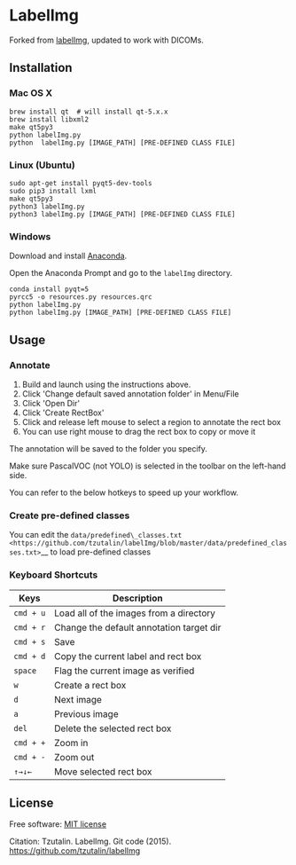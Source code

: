 # LabelImg

Forked from [labelImg](https://github.com/tzutalin/labelImg/blob/master/labelImg.py), updated to work with DICOMs.


## Installation


### Mac OS X

```text
brew install qt  # will install qt-5.x.x
brew install libxml2
make qt5py3
python labelImg.py
python  labelImg.py [IMAGE_PATH] [PRE-DEFINED CLASS FILE]
```

### Linux (Ubuntu)

```text
sudo apt-get install pyqt5-dev-tools
sudo pip3 install lxml
make qt5py3
python3 labelImg.py
python3 labelImg.py [IMAGE_PATH] [PRE-DEFINED CLASS FILE]
```

### Windows

Download and install [Anaconda](https://www.anaconda.com/download/#download).

Open the Anaconda Prompt and go to the `labelImg` directory.

```text
conda install pyqt=5
pyrcc5 -o resources.py resources.qrc
python labelImg.py
python labelImg.py [IMAGE_PATH] [PRE-DEFINED CLASS FILE]
```


## Usage

### Annotate

1. Build and launch using the instructions above.
2. Click 'Change default saved annotation folder' in Menu/File
3. Click 'Open Dir'
4. Click 'Create RectBox'
5. Click and release left mouse to select a region to annotate the rect
   box
6. You can use right mouse to drag the rect box to copy or move it

The annotation will be saved to the folder you specify.

Make sure PascalVOC (not YOLO) is selected in the toolbar on the left-hand side.

You can refer to the below hotkeys to speed up your workflow.


### Create pre-defined classes

You can edit the
`data/predefined\_classes.txt <https://github.com/tzutalin/labelImg/blob/master/data/predefined_classes.txt>`__
to load pre-defined classes

### Keyboard Shortcuts

| Keys      | Description                              |
|-----------|------------------------------------------|
| `cmd + u` | Load all of the images from a directory  |
| `cmd + r` | Change the default annotation target dir |
| `cmd + s` | Save                                     |
| `cmd + d` | Copy the current label and rect box      |
| `space`   | Flag the current image as verified       |
| `w`       | Create a rect box                        |
| `d`       | Next image                               |
| `a`       | Previous image                           |
| `del`     | Delete the selected rect box             |
| `cmd + +` | Zoom in                                  |
| `cmd + -` | Zoom out                                 |
| `↑→↓←`    | Move selected rect box                  |


## License

Free software: [MIT license](https://github.com/tzutalin/labelImg/blob/master/LICENSE)

Citation: Tzutalin. LabelImg. Git code (2015). https://github.com/tzutalin/labelImg
